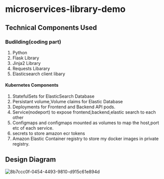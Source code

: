 # microservices-library-demo

## Technical Components Used
### Budilding(coding part)
1. Python
2. Flask Library  
3. Jinja2 Library  
4. Requests Libarary  
5. Elasticsearch client libary  

#### Kubernetes Components
1. StatefulSets for ElasticSearch Database
2. Persistant volume,Volume claims for Elastic Database
3. Deployments for Frontend and Backend API pods. 
4. Service(nodeport) to expose frontend,backend,elastic search to each other
5. Configmaps and configmaps mounted as volumes to map the host,port etc of each service.
6. secrets to store amazon ecr tokens
7. Amazon Elastic Container registry to store my docker images in private registry.

## Design Diagram
![8b7ccc0f-0454-4493-9810-d915c61e894d](https://user-images.githubusercontent.com/76769697/207285899-7e541152-c372-46f3-a7de-727da9292906.png)

